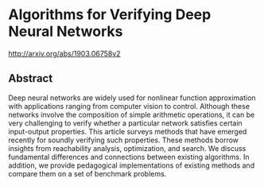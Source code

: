 # Algorithms for Verifying Deep Neural Networks
http://arxiv.org/abs/1903.06758v2
## Abstract
Deep neural networks are widely used for nonlinear function approximation with applications ranging from computer vision to control. Although these networks involve the composition of simple arithmetic operations, it can be very challenging to verify whether a particular network satisfies certain input-output properties. This article surveys methods that have emerged recently for soundly verifying such properties. These methods borrow insights from reachability analysis, optimization, and search. We discuss fundamental differences and connections between existing algorithms. In addition, we provide pedagogical implementations of existing methods and compare them on a set of benchmark problems.